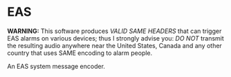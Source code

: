 # EAS
**WARNING:** This software produces _VALID SAME HEADERS_ that can trigger EAS alarms on various devices; thus I strongly advise you: _DO NOT_ transmit the resulting audio anywhere near the United States, Canada and any other country that uses SAME encoding to alarm people.  

An EAS system message encoder.
